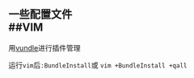 一些配置文件   
##VIM 
---------------------------------------
用[vundle](https://github.com/gmarik/vundle)进行插件管理

运行`vim`后`:BundleInstall`或 `vim +BundleInstall +qall`
